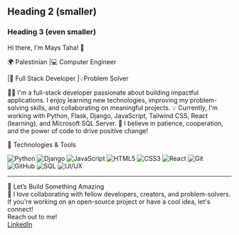 ## Heading 2 (smaller)
### Heading 3 (even smaller)
Hi there, I'm Mays Taha! 👋

🌍 Palestinian |💻 Computer Engineer

|🎯 Full Stack Developer |💡Problem Solver



👨‍💻 I'm a full-stack developer passionate about building impactful applications. I enjoy learning new technologies, improving my problem-solving skills, and collaborating on meaningful projects.
💡 Currently, I'm working with Python, Flask, Django, JavaScript, Tailwind CSS, React (learning), and Microsoft SQL Server.
🌟 I believe in patience, cooperation, and the power of code to drive positive change!

🚀 Technologies & Tools

![Python](https://img.shields.io/badge/Python-3776AB?style=for-the-badge&logo=python&logoColor=white) 
![Django](https://img.shields.io/badge/Django-092E20?style=for-the-badge&logo=django&logoColor=white) 
![JavaScript](https://img.shields.io/badge/JavaScript-F7DF1E?style=for-the-badge&logo=javascript&logoColor=black) 
![HTML5](https://img.shields.io/badge/HTML5-E34F26?style=for-the-badge&logo=html5&logoColor=white) 
![CSS3](https://img.shields.io/badge/CSS3-1572B6?style=for-the-badge&logo=css3&logoColor=white) 
![React](https://img.shields.io/badge/React-61DAFB?style=for-the-badge&logo=react&logoColor=black) 
![Git](https://img.shields.io/badge/Git-F05032?style=for-the-badge&logo=git&logoColor=white) 
![GitHub](https://img.shields.io/badge/GitHub-181717?style=for-the-badge&logo=github&logoColor=white) 
![SQL](https://img.shields.io/badge/SQL-4479A1?style=for-the-badge&logo=mysql&logoColor=white) 
![UI/UX](https://img.shields.io/badge/UI%2FUX-FF69B4?style=for-the-badge&logo=adobeillustrator&logoColor=white)



---  
💬 Let’s Build Something Amazing  
🚀 I love collaborating with fellow developers, creators, and problem-solvers. If you're working on an open-source project or have a cool idea, let's connect!  
Reach out to me!  
[LinkedIn](https://www.linkedin.com/in/mays-taha-034605364) 

